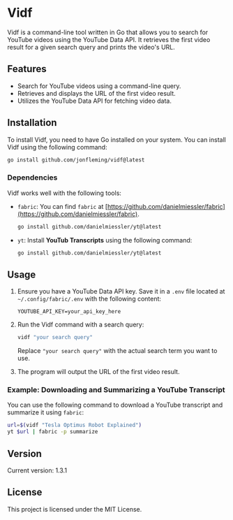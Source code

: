 # Vidf

Vidf is a command-line tool written in Go that allows you to search for YouTube videos using the YouTube Data API. It retrieves the first video result for a given search query and prints the video's URL.

## Features

- Search for YouTube videos using a command-line query.
- Retrieves and displays the URL of the first video result.
- Utilizes the YouTube Data API for fetching video data.

## Installation

To install Vidf, you need to have Go installed on your system. You can install Vidf using the following command:

```bash
go install github.com/jonfleming/vidf@latest
```

### Dependencies

Vidf works well with the following tools:

- `fabric`: You can find `fabric` at [https://github.com/danielmiessler/fabric](https://github.com/danielmiessler/fabric). 
   ```bash
   go install github.com/danielmiessler/yt@latest
   ```

- `yt`: Install **YouTub Transcripts** using the following command:

  ```bash
  go install github.com/danielmiessler/yt@latest
  ```

## Usage

1. Ensure you have a YouTube Data API key. Save it in a `.env` file located at `~/.config/fabric/.env` with the following content:

   ```
   YOUTUBE_API_KEY=your_api_key_here
   ```

2. Run the Vidf command with a search query:

   ```bash
   vidf "your search query"
   ```

   Replace `"your search query"` with the actual search term you want to use.

3. The program will output the URL of the first video result.

### Example: Downloading and Summarizing a YouTube Transcript

You can use the following command to download a YouTube transcript and summarize it using `fabric`:

```bash
url=$(vidf "Tesla Optimus Robot Explained")
yt $url | fabric -p summarize
```

## Version

Current version: 1.3.1

## License

This project is licensed under the MIT License.
